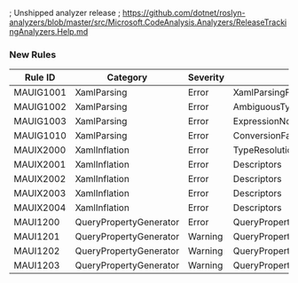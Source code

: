 ; Unshipped analyzer release
; https://github.com/dotnet/roslyn-analyzers/blob/master/src/Microsoft.CodeAnalysis.Analyzers/ReleaseTrackingAnalyzers.Help.md

### New Rules

Rule ID | Category | Severity | Notes
--------|----------|----------|-------
MAUIG1001 | XamlParsing | Error | XamlParsingFailed
MAUIG1002 | XamlParsing | Error | AmbiguousType
MAUIG1003 | XamlParsing | Error | ExpressionNotClosed
MAUIG1010 | XamlParsing | Error | ConversionFailed
MAUIX2000 | XamlInflation | Error | TypeResolutionFailed
MAUIX2001 | XamlInflation | Error | Descriptors
MAUIX2002 | XamlInflation | Error | Descriptors
MAUIX2003 | XamlInflation | Error | Descriptors
MAUIX2004 | XamlInflation | Error | Descriptors
MAUI1200 | QueryPropertyGenerator | Error | QueryPropertyClassMustBePartial
MAUI1201 | QueryPropertyGenerator | Warning | QueryPropertyNotFound
MAUI1202 | QueryPropertyGenerator | Warning | QueryPropertySetterNotPublic
MAUI1203 | QueryPropertyGenerator | Warning | QueryPropertyAttributeInvalidArguments
